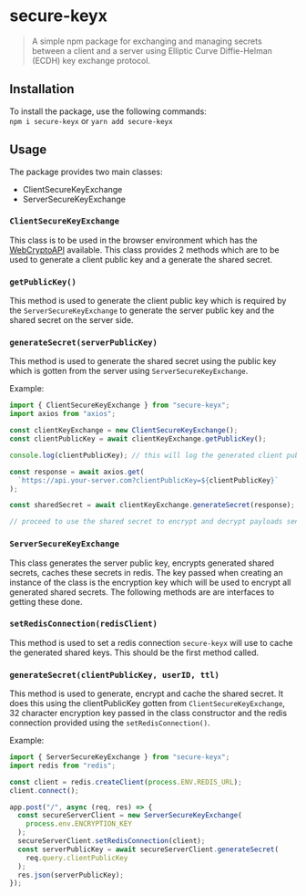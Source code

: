 # secure-keyx

> A simple npm package for exchanging and managing secrets between a client and a server using Elliptic Curve Diffie-Helman (ECDH) key exchange protocol.

## Installation

To install the package, use the following commands:  
`npm i secure-keyx` or `yarn add secure-keyx`

## Usage

The package provides two main classes:

- ClientSecureKeyExchange
- ServerSecureKeyExchange

### `ClientSecureKeyExchange`

This class is to be used in the browser environment which has the [WebCryptoAPI](https://developer.mozilla.org/en-US/docs/Web/API/Web_Crypto_API) available. This class provides 2 methods which are to be used to generate a client public key and a generate the shared secret.

### `getPublicKey()`

This method is used to generate the client public key which is required by the `ServerSecureKeyExchange` to generate the server public key and the shared secret on the server side.

### `generateSecret(serverPublicKey)`

This method is used to generate the shared secret using the public key which is gotten from the server using `ServerSecureKeyExchange`.

Example:

```javascript
import { ClientSecureKeyExchange } from "secure-keyx";
import axios from "axios";

const clientKeyExchange = new ClientSecureKeyExchange();
const clientPublicKey = await clientKeyExchange.getPublicKey();

console.log(clientPublicKey); // this will log the generated client public key

const response = await axios.get(
  `https://api.your-server.com?clientPublicKey=${clientPublicKey}`
);

const sharedSecret = await clientKeyExchange.generateSecret(response);

// proceed to use the shared secret to encrypt and decrypt payloads send from and to the server
```

### `ServerSecureKeyExchange`

This class generates the server public key, encrypts generated shared secrets, caches these secrets in redis. The key passed when creating an instance of the class is the encryption key which will be used to encrypt all generated shared secrets. The following methods are are interfaces to getting these done.

### `setRedisConnection(redisClient)`

This method is used to set a redis connection `secure-keyx` will use to cache the generated shared keys. This should be the first method called.

### `generateSecret(clientPublicKey, userID, ttl)`

This method is used to generate, encrypt and cache the shared secret. It does this using the clientPublicKey gotten from `ClientSecureKeyExchange`, 32 character encryption key passed in the class constructor and the redis connection provided using the `setRedisConnection()`.

Example:

```javascript
import { ServerSecureKeyExchange } from "secure-keyx";
import redis from "redis";

const client = redis.createClient(process.ENV.REDIS_URL);
client.connect();

app.post("/", async (req, res) => {
  const secureServerClient = new ServerSecureKeyExchange(
    process.env.ENCRYPTION_KEY
  );
  secureServerClient.setRedisConnection(client);
  const serverPublicKey = await secureServerClient.generateSecret(
    req.query.clientPublicKey
  );
  res.json(serverPublicKey);
});
```
